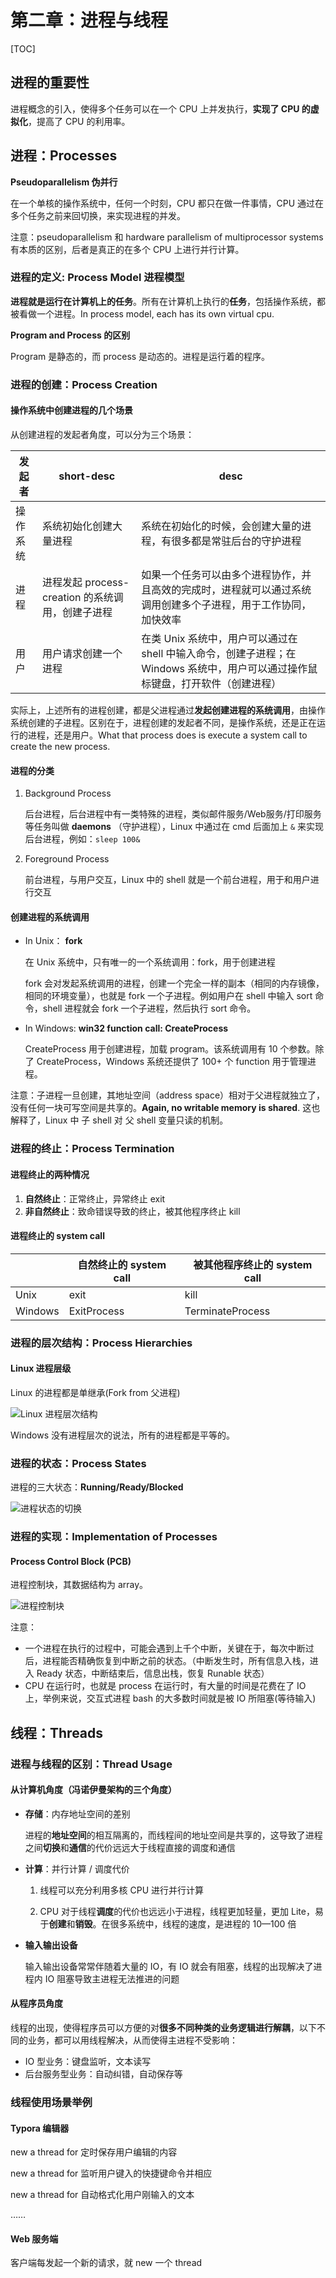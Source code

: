 # 第二章：进程与线程

[TOC]

## 进程的重要性

进程概念的引入，使得多个任务可以在一个 CPU 上并发执行，**实现了 CPU 的虚拟化**，提高了 CPU 的利用率。

## 进程：Processes

**Pseudoparallelism  伪并行**

在一个单核的操作系统中，任何一个时刻，CPU 都只在做一件事情，CPU 通过在多个任务之前来回切换，来实现进程的并发。

注意：pseudoparallelism 和 hardware parallelism of multiprocessor systems 有本质的区别，后者是真正的在多个 CPU 上进行并行计算。

### 进程的定义: Process Model 进程模型

**进程就是运行在计算机上的任务**。所有在计算机上执行的**任务**，包括操作系统，都被看做一个进程。In process model, each has its own virtual cpu.

**Program and Process 的区别**

Program 是静态的，而 process 是动态的。进程是运行着的程序。

### 进程的创建：Process Creation

#### 操作系统中创建进程的几个场景

从创建进程的发起者角度，可以分为三个场景：

| 发起者   | short-desc                                       | desc                                                         |
| -------- | ------------------------------------------------ | ------------------------------------------------------------ |
| 操作系统 | 系统初始化创建大量进程                           | 系统在初始化的时候，会创建大量的进程，有很多都是常驻后台的守护进程 |
| 进程     | 进程发起 process-creation 的系统调用，创建子进程 | 如果一个任务可以由多个进程协作，并且高效的完成时，进程就可以通过系统调用创建多个子进程，用于工作协同，加快效率 |
| 用户     | 用户请求创建一个进程                             | 在类 Unix 系统中，用户可以通过在 shell 中输入命令，创建子进程；在 Windows 系统中，用户可以通过操作鼠标键盘，打开软件（创建进程） |

实际上，上述所有的进程创建，都是父进程通过**发起创建进程的系统调用**，由操作系统创建的子进程。区别在于，进程创建的发起者不同，是操作系统，还是正在运行的进程，还是用户。What that process does is execute a system call to create the new process.  

#### 进程的分类

1. Background Process 

   后台进程，后台进程中有一类特殊的进程，类似邮件服务/Web服务/打印服务等任务叫做  **daemons**  （守护进程），Linux 中通过在 cmd 后面加上 `&` 来实现后台进程，例如：`sleep 100&`

2. Foreground Process

   前台进程，与用户交互，Linux 中的 shell 就是一个前台进程，用于和用户进行交互

#### 创建进程的系统调用

* In Unix： **fork**

  在 Unix 系统中，只有唯一的一个系统调用：fork，用于创建进程

  fork 会对发起系统调用的进程，创建一个完全一样的副本（相同的内存镜像，相同的环境变量），也就是 fork 一个子进程。例如用户在 shell 中输入 sort 命令，shell 进程就会 fork 一个子进程，然后执行 sort 命令。

* In Windows: **win32 function call: CreateProcess**

  CreateProcess 用于创建进程，加载 program。该系统调用有 10 个参数。除了 CreateProcess，Windows 系统还提供了 100+ 个 function 用于管理进程。

注意：子进程一旦创建，其地址空间（address space）相对于父进程就独立了，没有任何一块可写空间是共享的。**Again, no writable memory is shared**.  这也解释了，Linux 中 子 shell 对 父 shell 变量只读的机制。

### 进程的终止：Process Termination 

#### 进程终止的两种情况

1. **自然终止**：正常终止，异常终止 exit
2. **非自然终止**：致命错误导致的终止，被其他程序终止 kill

#### 进程终止的 system call

|         | 自然终止的 system call | 被其他程序终止的 system call |
| ------- | ---------------------- | ---------------------------- |
| Unix    | exit                   | kill                         |
| Windows | ExitProcess            | TerminateProcess             |

### 进程的层次结构：Process Hierarchies 

#### Linux 进程层级

Linux 的进程都是单继承(Fork from 父进程)

![Linux 进程层次结构](assets/1559723002837.png)

Windows 没有进程层次的说法，所有的进程都是平等的。

### 进程的状态：Process States

进程的三大状态：**Running/Ready/Blocked**

![进程状态的切换](assets/1559725180702.png)

### 进程的实现：Implementation of Processes 

#### Process Control Block (PCB)

进程控制块，其数据结构为 array。

![进程控制块](assets/1559870394755.png)

注意：

* 一个进程在执行的过程中，可能会遇到上千个中断，关键在于，每次中断过后，进程能否精确恢复到中断之前的状态。（中断发生时，所有信息入栈，进入 Ready 状态，中断结束后，信息出栈，恢复 Runable 状态）
* CPU 在运行时，也就是 process 在运行时，有大量的时间是花费在了 IO 上，举例来说，交互式进程 bash 的大多数时间就是被 IO 所阻塞(等待输入)

## 线程：Threads

### 进程与线程的区别：Thread Usage

#### 从计算机角度（冯诺伊曼架构的三个角度）

* **存储**：内存地址空间的差别

  进程的**地址空间**的相互隔离的，而线程间的地址空间是共享的，这导致了进程之间**切换**和**通信**的代价远远大于线程直接的调度和通信

* **计算**：并行计算 / 调度代价

  1. 线程可以充分利用多核 CPU 进行并行计算

  2. CPU 对于线程**调度**的代价也远远小于进程，线程更加轻量，更加 Lite，易于**创建**和**销毁**。在很多系统中，线程的速度，是进程的 10—100 倍

* **输入输出设备**

  输入输出设备常常伴随着大量的 IO，有 IO 就会有阻塞，线程的出现解决了进程内 IO 阻塞导致主进程无法推进的问题

#### 从程序员角度

线程的出现，使得程序员可以方便的对**很多不同种类的业务逻辑进行解耦**，以下不同的业务，都可以用线程解决，从而使得主进程不受影响：

* IO 型业务：键盘监听，文本读写
* 后台服务型业务：自动纠错，自动保存等



### 线程使用场景举例

#### Typora 编辑器

new a thread for 定时保存用户编辑的内容

new a thread for 监听用户键入的快捷键命令并相应

new a thread for 自动格式化用户刚输入的文本

……

#### Web 服务端

客户端每发起一个新的请求，就 new 一个 thread








